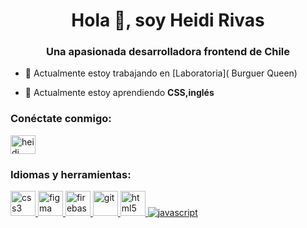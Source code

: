<h1 align="center">Hola 👋, soy Heidi Rivas</h1>
<h3 align="center">Una apasionada desarrolladora frontend de Chile</h3>

- 🔭 Actualmente estoy trabajando en [Laboratoria]( Burguer Queen)

- 🌱 Actualmente estoy aprendiendo **CSS,inglés**

<h3 align="left">Conéctate conmigo:</h3>
<p align="left">
<a href="https://www.linkedin.com/in/heidi-rivas-0960b4242/" target="blank"><img align="center" src="https://cdn-icons-png.flaticon.com/512/174/174857.png" alt="heidi rivas" height="30" width="40" /></a>
</p>

<h3 align="left">Idiomas y herramientas:</h3>
<p align="left"> <a href="https://cdn-icons-png.flaticon.com/128/5968/5968242.png"target="_blank" rel="noreferrer"> <img src="https://cdn-icons-png.flaticon.com/128/5968/5968242.png"alt="css3" width="40" height="40"/> </a> <a href="https:// www.figma.com/" target="_blank" rel="noreferrer"> <img src="https://www.vectorlogo.zone/logos/figma/figma-icon.svg" alt="figma" width= "40" height="40"/> </a> <a href="https://firebase.google.com/" target="_blank" rel="noreferrer"> <img src="https://firebase.google.com/static/downloads/brand-guidelines/PNG/logo-vertical.png?hl=es-419" alt="firebase" width="40" height="40"/> </a> <a href="https://git-scm.com/" destino ="_blank" rel="noreferrer"> <img src="https://www.vectorlogo.zone/logos/git-scm/git-scm-icon.svg" alt="git" width="40" height ="40"/> </a> <a href="https://www.w3.org/html/" target="_blank" rel="noreferrer"> <img src="https://cdn-icons-png.flaticon.com/128/5968/5968267.png" alt="html5" width="40" height="40"/> </a> <a href="https: //desarrollador.mozilla.org/en-US/docs/Web/JavaScript" target="_blank" rel="noreferrer"> <img src="https://cdn-icons-png.flaticon.com/128/1199/1199124.png" alt="javascript" ancho="5" altura="5"/> </a> </p>

